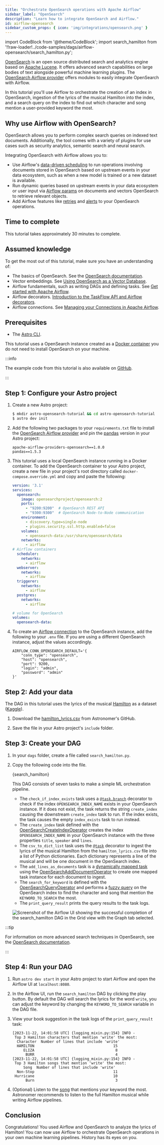 ```yaml
---
title: "Orchestrate OpenSearch operations with Apache Airflow"
sidebar_label: "OpenSearch"
description: "Learn how to integrate OpenSearch and Airflow."
id: airflow-opensearch
sidebar_custom_props: { icon: 'img/integrations/opensearch.png' }
---
```


import CodeBlock from '@theme/CodeBlock';
import search_hamilton from '!!raw-loader!../code-samples/dags/airflow-opensearch/search_hamilton.py';

[OpenSearch](https://opensearch.org/) is an open source distributed search and analytics engine based on [Apache Lucene](https://lucene.apache.org/). It offers advanced search capabilities on large bodies of text alongside powerful machine learning plugins. The [OpenSearch Airflow provider](https://airflow.apache.org/docs/apache-airflow-providers-opensearch/stable/index.html) offers modules to easily integrate OpenSearch with Airflow.

In this tutorial you'll use Airflow to orchestrate the creation of an index in OpenSearch, ingestion of the lyrics of the musical Hamilton into the index, and a search query on the index to find out which character and song mention a user-provided keyword the most.

## Why use Airflow with OpenSearch?

OpenSearch allows you to perform complex search queries on indexed text documents. Additionally, the tool comes with a variety of plugins for use cases such as security analytics, semantic search and neural search. 

Integrating OpenSearch with Airflow allows you to:

- Use Airflow's [data-driven scheduling](airflow-datasets.md) to run operations involving documents stored in OpenSearch based on upstream events in your data ecosystem, such as when a new model is trained or a new dataset is available.
- Run dynamic queries based on upstream events in your data ecosystem or user input via [Airflow params](airflow-params.md) on documents and vectors OpenSearch to retrieve relevant objects.
- Add Airflow features like [retries](rerunning-dags.md#automatically-retry-tasks) and [alerts](error-notifications-in-airflow.md) to your OpenSearch operations.

## Time to complete

This tutorial takes approximately 30 minutes to complete.

## Assumed knowledge

To get the most out of this tutorial, make sure you have an understanding of:

- The basics of OpenSearch. See the [OpenSearch documentation](https://opensearch.org/docs/latest/about/).
- Vector embeddings. See [Using OpenSearch as a Vector Database](https://opensearch.org/platform/search/vector-database.html).
- Airflow fundamentals, such as writing DAGs and defining tasks. See [Get started with Apache Airflow](get-started-with-airflow.md).
- Airflow decorators. [Introduction to the TaskFlow API and Airflow decorators](airflow-decorators.md).
- Airflow connections. See [Managing your Connections in Apache Airflow](connections.md).

## Prerequisites

- The [Astro CLI](https://docs.astronomer.io/astro/cli/get-started).

This tutorial uses a OpenSearch instance created as a [Docker container](https://hub.docker.com/r/opensearchproject/opensearch) you do not need to install OpenSearch on your machine.

:::info

The example code from this tutorial is also available on [GitHub](https://github.com/astronomer/airflow-opensearch-tutorial). 

:::

## Step 1: Configure your Astro project

1. Create a new Astro project:

    ```sh
    $ mkdir astro-opensearch-tutorial && cd astro-opensearch-tutorial
    $ astro dev init
    ```

2. Add the following two packages to your `requirements.txt` file to install the [OpenSearch Airflow provider](https://airflow.apache.org/docs/apache-airflow-providers-opensearch/stable/index.html) and pin the [pandas](https://pandas.pydata.org/) version in your Astro project:

    ```text
    apache-airflow-providers-opensearch==1.0.0
    pandas==1.5.3
    ```

3. This tutorial uses a local OpenSearch instance running in a Docker container. To add the OpenSearch container to your Astro project, create a new file in your project's root directory called `docker-compose.override.yml` and copy and paste the following:

    ```yaml
    version: '3.1'
    services:
      opensearch:
        image: opensearchproject/opensearch:2
        ports:
          - "9200:9200"  # OpenSearch REST API
          - "9300:9300"  # OpenSearch Node-to-Node communication
        environment:
          - discovery.type=single-node
          - plugins.security.ssl.http.enabled=false
        volumes:
          - opensearch-data:/usr/share/opensearch/data
        networks:
          - airflow
    # Airflow containers
      scheduler:
        networks:
          - airflow
      webserver:
        networks:
          - airflow
      triggerer:
        networks:
          - airflow
      postgres:
        networks:
          - airflow

    # volume for OpenSearch
    volumes:
      opensearch-data:
    ```


4. To create an [Airflow connection](connections.md) to the OpenSearch instance, add the following to your `.env` file. If you are using a different OpenSearch instance, adjust the values accordingly.

    ```text
    AIRFLOW_CONN_OPENSEARCH_DEFAULT='{
        "conn_type": "opensearch",
        "host": "opensearch",
        "port": 9200,
        "login": "admin",
        "password": "admin"
    }'
    ```

## Step 2: Add your data

The DAG in this tutorial uses the lyrics of the musical [Hamilton](https://hamiltonmusical.com/new-york/) as a dataset ([Kaggle](https://www.kaggle.com/datasets/lbalter/hamilton-lyrics)). 

1. Download the [hamilton_lyrics.csv](https://github.com/astronomer/airflow-opensearch-tutorial/blob/main/include/hamilton_lyrics.csv) from Astronomer's GitHub.

2. Save the file in your Astro project's `include` folder.

## Step 3: Create your DAG

1. In your `dags` folder, create a file called `search_hamilton.py`.

2. Copy the following code into the file.

    <CodeBlock language="python">{search_hamilton}</CodeBlock>

    This DAG consists of seven tasks to make a simple ML orchestration pipeline.

    - The `check_if_index_exists` task uses a [`@task.branch`](airflow-branch-operator.md#taskbranch-branchpythonoperator) decorator to check if the index `OPENSEARCH_INDEX_NAME` exists in your OpenSearch instance. If it does not exist, the task returns the string `create_index` causing the downstream `create_index` task to run. If the index exists, the task causes the empty `index_exists` task to run instead.
    - The `create_index` task defined with the [OpenSearchCreateIndexOperator](https://registry.astronomer.io/providers/apache-airflow-providers-opensearch/versions/latest/modules/OpenSearchCreateIndexOperator) creates the index `OPENSEARCH_INDEX_NAME` in your OpenSearch instance with the three properties `title`, `speaker` and `lines`.
    - The `csv_to_dict_list` task uses the [`@task`](airflow-decorators.md) decorator to ingest the lyrics of the musical Hamilton from the `hamilton_lyrics.csv` file into a list of Python dictionaries. Each dictionary represents a line of the musical and will be one document in the OpenSearch index.
    - The `add_lines_as_documents` task is a [dynamically mapped task](dynamic-tasks.md) using the [OpenSearchAddDocumentOperator](https://registry.astronomer.io/providers/apache-airflow-providers-opensearch/versions/latest/modules/OpenSearchAddDocumentOperator) to create one mapped task instance for each document to ingest.
    - The `search_for_keyword` is defined with the [OpenSearchQueryOperator](https://registry.astronomer.io/providers/apache-airflow-providers-opensearch/versions/latest/modules/OpenSearchQueryOperator) and performs a [fuzzy query](https://opensearch.org/docs/latest/query-dsl/term/fuzzy/) on the OpenSearch index to find the character and song that mention the `KEYWORD_TO_SEARCH` the most.
    - The `print_query_result` prints the query results to the task logs.

    ![Screenshot of the Airflow UI showing the successful completion of the `search_hamilton` DAG in the Grid view with the Graph tab selected.](/img/tutorials/airflow-opensearch_dag.png)

:::tip

For information on more advanced search techniques in OpenSearch, see the [OpenSearch documentation](https://opensearch.org/docs/latest/).

:::

## Step 4: Run your DAG

1. Run `astro dev start` in your Astro project to start Airflow and open the Airflow UI at `localhost:8080`.

2. In the Airflow UI, run the `search_hamilton` DAG by clicking the play button. By default the DAG will search the lyrics for the word `write`, you can adjust the keyword by changing the `KEYWORD_TO_SEARCH` variable in the DAG file.

3. View your book suggestion in the task logs of the `print_query_result` task:

    ```text
    [2023-11-22, 14:01:58 UTC] {logging_mixin.py:154} INFO - 
     Top 3 Hamilton characters that mention 'write' the most:
      Character  Number of lines that include 'write'
      HAMILTON                                    15
         ELIZA                                     8
          BURR                                     4
    [2023-11-22, 14:01:58 UTC] {logging_mixin.py:154} INFO - 
     Top 3 Hamilton songs that mention 'write' the most:
         Song  Number of lines that include 'write'
      Non-Stop                                    11
     Hurricane                                    10
          Burn                                     3
    ```

4. (Optional) Listen to the [song](https://open.spotify.com/track/7qfoq1JFKBUEIvhqOHzuqX?si=49a2e7c259ad43e2) that mentions your keyword the most. Astronomer recommends to listen to the full Hamilton musical while writing Airflow pipelines.

## Conclusion

Congratulations! You used Airflow and OpenSearch to analyze the lyrics of Hamilton! You can now use Airflow to orchestrate OpenSearch operations in your own machine learning pipelines. History has its eyes on you.